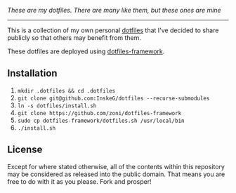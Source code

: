*These are my dotfiles. There are many like them, but these ones are mine*

------------------------------------------------------------------------------

This is a collection of my own personal [dotfiles](http://dotfiles.github.io/)
that I've decided to share publicly so that others may benefit from them.

These dotfiles are deployed using [dotfiles-framework](https://github.com/zoni/dotfiles-framework).

## Installation

1. `mkdir .dotfiles && cd .dotfiles`
2. `git clone git@github.com:InskeG/dotfiles --recurse-submodules`
3. `ln -s dotfiles/install.sh`
4. `git clone https://github.com/zoni/dotfiles-framework`
5. `sudo cp dotfiles-framework/dotfiles.sh /usr/local/bin`
6. `./install.sh`

## License

Except for where stated otherwise, all of the contents within this repository
may be considered as released into the public domain. That means you are free
to do with it as you please. Fork and prosper!
